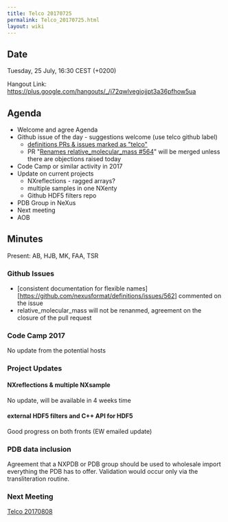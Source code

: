 ```yaml
---
title: Telco 20170725
permalink: Telco_20170725.html
layout: wiki
---
```


Date
----

Tuesday, 25 July, 16:30 CEST (+0200)

<!-- end of autogeneration -->

Hangout Link:
<https://plus.google.com/hangouts/_/j72qwlvegiojjpt3a36pfhow5ua>


Agenda
------

-   Welcome and agree Agenda
-   Github issue of the day - suggestions welcome (use telco github label)
    - [definitions PRs & issues marked as "telco"](https://github.com/nexusformat/definitions/labels/telco)
    - PR "[Renames relative_molecular_mass #564](https://github.com/nexusformat/definitions/pull/564)" will be merged unless there are objections raised today
-   Code Camp or similar activity in 2017
-   Update on current projects
	-   NXreflections - ragged arrays?
	-   multiple samples in one NXenty
	-   Github HDF5 filters repo
-   PDB Group in NeXus
-   Next meeting
-   AOB

Minutes
-------

Present: AB, HJB, MK, FAA, TSR

### Github Issues

* [consistent documentation for flexible names][https://github.com/nexusformat/definitions/issues/562] commented on the issue
* relative_molecular_mass will not be renanmed, agreement on the closure of the pull request

### Code Camp 2017

No update from the potential hosts

### Project Updates

#### NXreflections & multiple NXsample

No update, will be available in 4 weeks time

#### external HDF5 filters and C++ API for HDF5

Good progress on both fronts (EW emailed update)

### PDB data inclusion

Agreement that a NXPDB or PDB group should be used to wholesale import everything the PDB has to offer. Validation would occur only via the transliteration routine.





### Next Meeting
[Telco 20170808](Telco_20170808.html)


